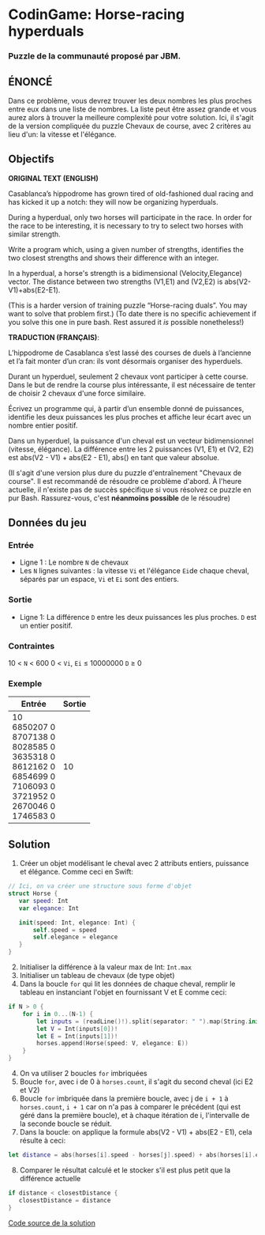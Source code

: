 # CodinGame: Horse-racing hyperduals

### Puzzle de la communauté proposé par JBM.

## ÉNONCÉ

Dans ce problème, vous devrez trouver les deux nombres les plus proches entre eux dans une liste de nombres. La liste peut être assez grande et vous aurez alors à trouver la meilleure complexité pour votre solution. Ici, il s'agit de la version compliquée du puzzle Chevaux de course, avec 2 critères au lieu d'un: la vitesse et l'élégance.

## Objectifs

**ORIGINAL TEXT (ENGLISH)**

Casablanca’s hippodrome has grown tired of old-fashioned dual racing and has kicked it up a notch: they will now be organizing hyperduals.

During a hyperdual, only two horses will participate in the race. In order for the race to be interesting, it is necessary to try to select two horses with similar strength.

Write a program which, using a given number of strengths, identifies the two closest strengths and shows their difference with an integer.

In a hyperdual, a horse's strength is a bidimensional (Velocity,Elegance) vector. The distance between two strengths (V1,E1) and (V2,E2) is abs(V2-V1)+abs(E2-E1).

(This is a harder version of training puzzle “Horse-racing duals”. You may want to solve that problem first.)
(To date there is no specific achievement if you solve this one in pure bash. Rest assured it *is* possible nonetheless!)

**TRADUCTION (FRANÇAIS)**:

L’hippodrome de Casablanca s’est lassé des courses de duels à l’ancienne et l’a fait monter d’un cran: ils vont désormais organiser des hyperduels.

Durant un hyperduel, seulement 2 chevaux vont participer à cette course. Dans le but de rendre la course plus intéressante, il est nécessaire de tenter de choisir 2 chevaux d'une force similaire.

Écrivez un programme qui, à partir d’un ensemble donné de puissances, identifie les deux puissances les plus proches et affiche leur écart avec un nombre entier positif.

Dans un hyperduel, la puissance d'un cheval est un vecteur bidimensionnel (vitesse, élégance). La différence entre les 2 puissances (V1, E1) et (V2, E2) est abs(V2 - V1) + abs(E2 - E1), abs() en tant que valeur absolue.

(Il s'agit d'une version plus dure du puzzle d'entraînement "Chevaux de course". Il est recommandé de résoudre ce problème d'abord. À l'heure actuelle, il n'existe pas de succès spécifique si vous résolvez ce puzzle en pur Bash. Rassurez-vous, c'est **néanmoins possible** de le résoudre)

## Données du jeu

### Entrée

- Ligne 1 : Le nombre `N` de chevaux 
- Les `N` lignes suivantes : la vitesse `Vi`  et l'élégance `Ei`de chaque cheval, séparés par un espace, `Vi` et `Ei` sont des entiers.

### Sortie
- Ligne 1: La différence `D` entre les deux puissances les plus proches. `D` est un entier positif.

### Contraintes
10 < `N` < 600
0 < `Vi`, `Ei` ≤ 10000000
`D` ≥ 0

### Exemple
Entrée | Sortie
------------ | -------------
10<br>6850207 0<br>8707138 0<br>8028585 0<br>3635318 0<br>8612162 0<br>6854699 0<br>7106093 0<br>3721952 0<br>2670046 0<br>1746583 0 | 10

## Solution

 1. Créer un objet modélisant le cheval avec 2 attributs entiers, puissance et élégance. Comme ceci en Swift:
 ```swift
 // Ici, on va créer une structure sous forme d'objet
struct Horse {
    var speed: Int
    var elegance: Int

    init(speed: Int, elegance: Int) {
        self.speed = speed
        self.elegance = elegance
    }
}
```
 2. Initialiser la différence à la valeur max de Int: `Int.max`
 3. Initialiser un tableau de chevaux (de type objet)
 4. Dans la boucle `for` qui lit les données de chaque cheval, remplir le tableau en instanciant l'objet en fournissant V et E comme ceci:
```swift
if N > 0 {
    for i in 0...(N-1) {
        let inputs = (readLine()!).split(separator: " ").map(String.init)
        let V = Int(inputs[0])!
        let E = Int(inputs[1])!
        horses.append(Horse(speed: V, elegance: E))
    }
}
```
4. On va utiliser 2 boucles `for` imbriquées
5. Boucle `for`, avec i de 0 à `horses.count`, il s'agit du second cheval (ici E2 et V2)
6. Boucle `for` imbriquée dans la première boucle, avec j de `i + 1` à `horses.count`, `i + 1` car on n'a pas à comparer le précédent (qui est géré dans la première boucle), et à chaque itération de i, l'intervalle de la seconde boucle se réduit.
7. Dans la boucle: on applique la formule abs(V2 - V1) + abs(E2 - E1), cela résulte à ceci:
```swift
let distance = abs(horses[i].speed - horses[j].speed) + abs(horses[i].elegance - horses[j].elegance)
```
8. Comparer le résultat calculé et le stocker s'il est plus petit que la différence actuelle
 ```swift
if distance < closestDistance {
    closestDistance = distance
}
```

[Code source de la solution](:doc:/horseRacingHyperduals.swift)